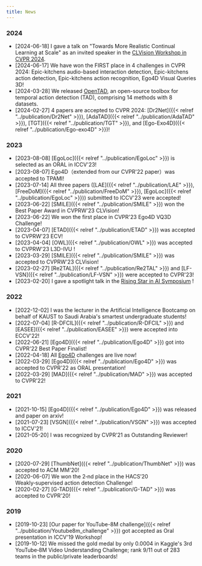 ```yaml
---
title: News
---
```



### 2024
- [2024-06-18] I gave a talk  on "Towards More Realistic Continual Learning at Scale" as an invited speaker in the [CLVision Workshop in CVPR 2024]("https://sites.google.com/view/clvision2024"). 
- [2024-06-17] We have won the FIRST place in 4 challenges in CVPR 2024: Epic-kitchens audio-based interaction detection, Epic-kitchens action detection, Epic-kitchens action recognition, Ego4D Visual Queries 3D!
- [2024-03-28] We released [OpenTAD]("https://github.com/sming256/OpenTAD"), an open-source toolbox for temporal action detection (TAD), comprising 14 methods with 8 datasets.
- [2024-02-27] 4 papers are accepted to CVPR 2024: [Dr2Net]({{< relref "../publication/Dr2Net" >}}), [AdaTAD]({{< relref "../publication/AdaTAD" >}}), [TGT]({{< relref "../publication/TGT" >}}), and [Ego-Exo4D]({{< relref "../publication/Ego-exo4D" >}})!


### 2023

- [2023-08-08] [EgoLoc]({{< relref "../publication/EgoLoc" >}}) is selected as an ORAL in ICCV'23!
- [2023-08-07] Ego4D（extended from our CVPR'22 paper）was accepted to TPAMI!
- [2023-07-14] All three papers ([LAE]({{< relref "../publication/LAE" >}}), [FreeDoM]({{< relref "../publication/FreeDoM" >}}), [EgoLoc]({{< relref "../publication/EgoLoc" >}})) submitted to ICCV'23 were accepted!
- [2023-06-22] [SMILE]({{< relref "../publication/SMILE" >}}) won the Best Paper Award in CVPRW'23 CLVision!
- [2023-06-22] We won the first place in CVPR'23 Ego4D VQ3D Challenge!
- [2023-04-07] [ETAD]({{< relref "../publication/ETAD" >}}) was accepted to CVPRW'23 ECV!
- [2023-04-04] [OWL]({{< relref "../publication/OWL" >}}) was accepted to CVPRW'23 L3D-IVU !
- [2023-03-29] [SMILE]({{< relref "../publication/SMILE" >}}) was accepted to CVPRW'23 CLVision!
- [2023-02-27] [Re2TAL]({{< relref "../publication/Re2TAL" >}}) and [LF-VSN]({{< relref "../publication/LF-VSN" >}}) were accepted to CVPR'23!
- [2023-02-20] I gave a spotlight talk in the [Rising Star in AI Symposium](https://cemse.kaust.edu.sa/ai/aii-symp-2023) !

### 2022

- [2022-12-02] I was the lecturer in the Artificial Intelligence Bootcamp on behalf of KAUST to Saudi Arabia's smartest undergraduate students!
- [2022-07-04] [R-DFCIL]({{< relref "../publication/R-DFCIL" >}}) and [EASEE]({{< relref "../publication/EASEE" >}}) were accepted into ECCV'22!
- [2022-06-21] [Ego4D]({{< relref "../publication/Ego4D" >}}) got into CVPR'22 Best Paper Finalist!
- [2022-04-18] All [Ego4D](https://ego4d-data.org) challenges are live now!
- [2022-03-29] [Ego4D]({{< relref "../publication/Ego4D" >}}) was accepted to CVPR'22 as ORAL presentation!
- [2022-03-29] [MAD]({{< relref "../publication/MAD" >}}) was accepted to CVPR'22!

### 2021
- [2021-10-15] [Ego4D]({{< relref "../publication/Ego4D" >}}) was released and paper on arxiv!
- [2021-07-23] [VSGN]({{< relref "../publication/VSGN" >}}) was accepted to ICCV'21!
- [2021-05-20] I was recognized by CVPR’21 as Outstanding Reviewer!

### 2020
- [2020-07-29] [ThumbNet]({{< relref "../publication/ThumbNet" >}}) was accepted to ACM MM'20!
- [2020-06-07] We won the 2‑nd place in the HACS’20 Weakly‑supervised action detection Challenge!
- [2020-02-27] [G-TAD]({{< relref "../publication/G-TAD" >}}) was accepted to CVPR'20!

### 2019
- [2019-10-23] [Our paper for YouTube-8M challenge]({{< relref "../publication/Youtube8m_challenge" >}}) got accepted as Oral presentation in ICCV'19 Workshop!
- [2019-10-12] We missed the gold medal by only 0.0004 in Kaggle's 3rd YouTube‑8M Video Understanding Challenge; rank 9/11 out of 283 teams in the public/private leaderboards!



